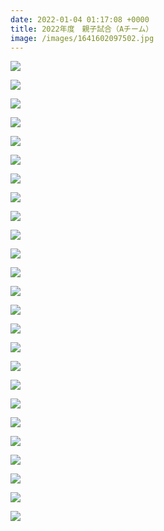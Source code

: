 ```yaml
---
date: 2022-01-04 01:17:08 +0000
title: 2022年度　親子試合（Aチーム）
image: /images/1641602097502.jpg
---
```

![](/images/1642206484571.jpg)

![](/images/1641598743486.jpg)

![](/images/1641602054259.jpg)

![](/images/1641602061558.jpg)

![](/images/1641602050598.jpg)

![](/images/1641602103492.jpg)

![](/images/1641602105421.jpg)

![](/images/1642206501645.jpg)

![](/images/1641602032607.jpg)

![](/images/1641602046278.jpg)

![](/images/1642206509851.jpg)

![](/images/1642206652867.jpg)

![](/images/1641602036586.jpg)

![](/images/1642206594568.jpg)

![](/images/1642206600835.jpg)

![](/images/1642206601688.jpg)

![](/images/1642206579525.jpg)

![](/images/1641602084845.jpg)

![](/images/1642206486930.jpg)

![](/images/1642206642114.jpg)

![](/images/1641602043286.jpg)

![](/images/1641602109002.jpg)

![](/images/1642206634955.jpg)

![](/images/1642206658260.jpg)

![](/images/1642206658311.jpg)
